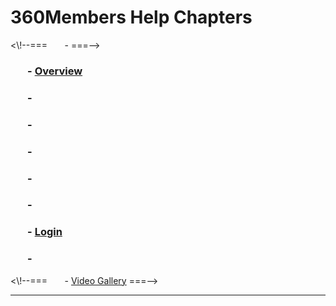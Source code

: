 **360Members Help Chapters**
==========================================================================================================================

\<\\!--===       - <Dashboard>===--\>

###        - [Overview](Overview%20Menu)

###        - <People>

###        - <Events>

###        - <Attendance>

###        - <Offerings>

###        - <Settings>

###        - [Login](account:%20Login)

###        - <Feedback>

\<\\!--===       - [Video Gallery](Videos) ===--\>

* * * * *
